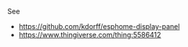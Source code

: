 See
*  https://github.com/kdorff/esphome-display-panel
*  https://www.thingiverse.com/thing:5586412
